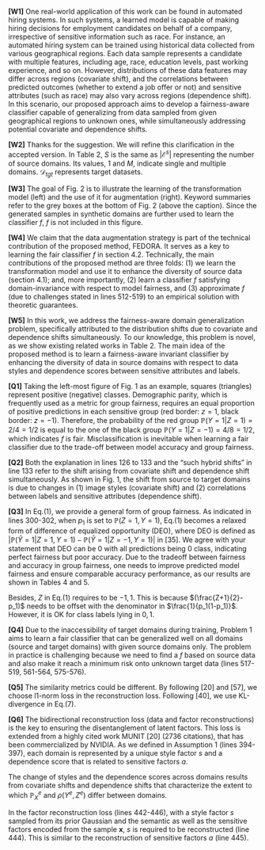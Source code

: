 **[W1]** One real-world application of this work can be found in automated hiring systems. In such systems, a learned model is capable of making hiring decisions for employment candidates on behalf of a company, irrespective of sensitive information such as race. For instance, an automated hiring system can be trained using historical data collected from various geographical regions. Each data sample represents a candidate with multiple features, including age, race, education levels, past working experience, and so on. However, distributions of these data features may differ across regions (covariate shift), and the correlations between predicted outcomes (whether to extend a job offer or not) and sensitive attributes (such as race) may also vary across regions (dependence shift). In this scenario, our proposed approach aims to develop a fairness-aware classifier capable of generalizing from data sampled from given geographical regions to unknown ones, while simultaneously addressing potential covariate and dependence shifts.

**[W2]** Thanks for the suggestion. We will refine this clarification in the accepted version. In Table 2, $S$ is the same as $|\mathcal{E}^s|$ representing the number of source domains. Its values, 1 and $M$, indicate single and multiple domains. $\mathcal{D}_{tgt}$ represents target datasets.

**[W3]** The goal of Fig. 2 is to illustrate the learning of the transformation model (left) and the use of it for augmentation (right). Keyword summaries refer to the grey boxes at the bottom of Fig. 2 (above the caption). Since the generated samples in synthetic domains are further used to learn the classifier $f$, $f$ is not included in this figure.

**[W4]** We claim that the data augmentation strategy is part of the technical contribution of the proposed method, FEDORA. It serves as a key to learning the fair classifier $f$ in section 4.2. Technically, the main contributions of the proposed method are three folds: (1) we learn the transformation model and use it to enhance the diversity of source data (section 4.1); and, more importantly, (2) learn a classifier $f$ satisfying domain-invariance with respect to model fairness, and (3) approximate $f$ (due to challenges stated in lines 512-519) to an empirical solution with theoretic guarantees.

**[W5]** In this work, we address the fairness-aware domain generalization problem, specifically attributed to the distribution shifts due to covariate and dependence shifts simultaneously. To our knowledge, this problem is novel, as we show existing related works in Table 2. The main idea of the proposed method is to learn a fairness-aware invariant classifier by enhancing the diversity of data in source domains with respect to data styles and dependence scores between sensitive attributes and labels.

**[Q1]**  Taking the left-most figure of Fig. 1 as an example, squares (triangles) represent positive (negative) classes. Demographic parity, which is frequently used as a metric for group fairness, requires an equal proportion of positive predictions in each sensitive group (red border: $z=1$, black border: $z=-1$).  Therefore, the probability of the red group $\mathbb{P}(Y=1|Z=1)=2/4=1/2$ is equal to the one of the black group $\mathbb{P}(Y=1|Z=-1)=4/8=1/2$, which indicates $f$ is fair. Misclassification is inevitable when learning a fair classifier due to the trade-off between model accuracy and group fairness.

**[Q2]** Both the explanation in lines 126 to 133 and the “such hybrid shifts” in line 133 refer to the shift arising from covariate shift and dependence shift simultaneously. As shown in Fig. 1, the shift from source to target domains is due to changes in (1) image styles (covariate shift) and (2) correlations between labels and sensitive attributes (dependence shift).

**[Q3]** In Eq.(1), we provide a general form of group fairness. As indicated in lines 300-302, when $p_1$ is set to $\mathbb{P}(Z=1,Y=1)$, Eq.(1) becomes a relaxed form of difference of equalized opportunity (DEO), where DEO is defined as  $|\mathbb{P}(\hat{Y}=1|Z=1,Y=1) - \mathbb{P}(\hat{Y}=1|Z=-1,Y=1)|$ in [35].  We agree with your statement that DEO can be $0$ with all predictions being $0$ class, indicating perfect fairness but poor accuracy. Due to the tradeoff between fairness and accuracy in group fairness, one needs to improve predicted model fairness and ensure comparable accuracy performance, as our results are shown in Tables 4 and 5.

Besides, $Z$ in Eq.(1) requires to be ${-1,1}$. This is because $(\frac{Z+1}{2}-p_1)$ needs to be offset with the denominator in $\frac{1}{p_1(1-p_1)}$. However, it is OK for class labels lying in ${0,1}$.

**[Q4]** Due to the inaccessibility of target domains during training, Problem 1 aims to learn a fair classifier that can be generalized well on all domains (source and target domains) with given source domains only. The problem in practice is challenging because we need to find a $f$ based on source data and also make it reach a minimum risk onto unknown target data (lines 517-519, 561-564, 575-576).

**[Q5]** The similarity metrics could be different. By following [20] and [57], we choose l1-norm loss in the reconstruction loss. Following [40], we use KL-divergence in Eq.(7). 

**[Q6]** The bidirectional reconstruction loss (data and factor reconstructions) is the key to ensuring the disentanglement of latent factors. This loss is extended from a highly cited work MUNIT [20] (2736 citations), that has been commercialized by NVIDIA. As we defined in Assumption 1 (lines 394-397), each domain is represented by a unique style factor $s$ and a dependence score that is related to sensitive factors $a$. 

The change of styles and the dependence scores across domains results from covariate shifts and dependence shifts that characterize the extent to which $\mathbb{P}_X^e$ and $\rho(Y^e, Z^e)$ differ between domains.

In the factor reconstruction loss (lines 442-446), with a style factor $s$ sampled from its prior Gaussian and the semantic as well as the sensitive factors encoded from the sample $\mathbf{x}$, $s$ is required to be reconstructed (line 444). This is similar to the reconstruction of sensitive factors $a$ (line 445).

